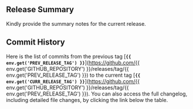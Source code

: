 ## Release Summary
Kindly provide the summary notes for the current release.

## Commit History
Here is the list of commits from the previous tag [**`{{ env.get('PREV_RELEASE_TAG') }}`**](https://github.com/{{ env.get('GITHUB_REPOSITORY') }}/releases/tag/{{ env.get('PREV_RELEASE_TAG') }}) to the current tag [**`{{ env.get('CURR_RELEASE_TAG') }}`**](https://github.com/{{ env.get('GITHUB_REPOSITORY') }}/releases/tag/{{ env.get('PREV_RELEASE_TAG') }}).
You can also access the full changelog, including detailed file changes, by clicking the link below the table.
